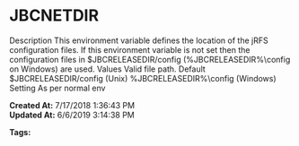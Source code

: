 # JBCNETDIR

Description This environment variable defines the location of the jRFS configuration files. If this environment variable is not set then the configuration files in $JBCRELEASEDIR/config (%JBCRELEASEDIR%\config on Windows) are used. Values Valid file path. Default $JBCRELEASEDIR/config (Unix) %JBCRELEASEDIR%\config (Windows) Setting As per normal env  

**Created At:** 7/17/2018 1:36:43 PM  
**Updated At:** 6/6/2019 3:14:38 PM  

**Tags:**
<badge text='jnetdir' vertical='middle' />
<badge text='network directory' vertical='middle' />
<badge text='jbcnetdir' vertical='middle' />
<badge text='jrfs' vertical='middle' />
<badge text='environment variables' vertical='middle' />
